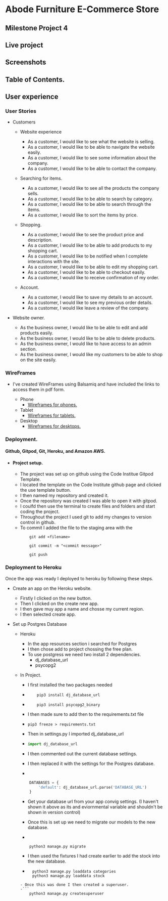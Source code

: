 # Abode Furniture E-Commerce Store

## Milestone Project 4



## Live project



## Screenshots



## Table of Contents.

## User experience

### User Stories

- Customers
  - Website experience
    - As a customer, I would like to see what the website is selling.
    - As a customer, I would like to be able to navigate the website easily.
    - As a customer, I would like to see some information about the company.
    - As a customer, I would like to be able to contact the company.
  
  - Searching for items.
    - As a customer, I would like to see all the products the company sells.
    - As a customer, I would like to be able to search by category.
    - As a customer, I would like to be able to search through the items.
    - As a customer, I would like to sort the items by price.

  - Shopping.
    - As a customer, I would like to see the product price and description.
    - As a customer, I would like to be able to add products to my shopping cart.
    - As a customer, I would like to be notified when I complete interactions with the site.
    - As a customer, I would like to be able to edit my shopping cart.
    - As a customer, I would like to be able to checkout easily.
    - As a customer, I would like to receive confirmation of my order.

  - Account.
    - As a customer, I would like to save my details to an account.
    - As a customer, I would like to see my previous order details.
    - As a customer, I would like leave a review of the company.

- Website owner.
  - As the business owner, I would like to be able to edit and add products easily.
  - As the business owner, I would like to be able to delete products.
  - As the business owner, I would like to have access to an admin section. 
  - As the business owner, I would like my customers to be able to shop on the site easily.


### WireFrames

- I've created WireFrames using Balsamiq and have included the links to access them in pdf form.

  - Phone
    - [Wireframes for phones.](readme-images/wireframes/milestone4-mobile-wireframes.pdf)
  - Tablet
    - [Wireframes for tablets.](readme-images/wireframes/milestone4-tablet-wireframes.pdf)
  - Desktop
    - [Wireframes for desktops.](readme-images/wireframes/milestone4-desktop-wireframes.pdf)


### Deployment.

#### Github, Gitpod, Git, Heroku, and Amazon AWS.

- #### Project setup.
  - The project was set up on github using the Code Institue Gitpod Template.
  - I located the template on the Code Institute github page and clicked the use template button.
  - I then named my repository and created it.
  - Once the repository was created I was able to open it with gitpod.
  - I coulfd then use the terminal to create files and folders and start coding the project.
  - Throughout the project I used git to add my changes to version control in github.
  - To commit I added the file to the staging area with the 
    ```
        git add <filename>
    ```
    ```
        git commit -m "<commit message>"
    ```
    ```
        git push
    ```
 
 ### Deployment to Heroku

  Once the app was ready I deployed to heroku by following these steps.

- Create an app on the Heroku website.
    - Firstly I clicked on the new button.
    - Then I clicked on the create new app.
    - I then gave muy app a name and chosse my current region.
    - I then selected create app.

- Set up Postgres Database
  - Heroku
    - In the app resources section i searched for Postgres
    - I then chose add to project chossing the free plan.
    - To use postgress we need two install 2 dependencies.
        - dj_database_url
        - psycopg2

  - In Project.
    - I first installed the two packages needed 

    - 
        ``` 
            pip3 install dj_database_url
        ```
    -
        ```
            pip3 install psycopg2_binary
        ```

    - I then made sure to add then to the requirements.txt file
    -
        ```
        pip3 freeze > requirements.txt
        ```
    - Then in settings.py I imported dj_database_url
    - 
        ``` python
        import dj_database_url
        ```
    - I then commented out the current database settings.
    - I then replaced it with the settings for the Postgres database.
    -
    ``` python
        DATABASES = {
            'default': dj_database_url.parse('DATABASE_URL')
        }
    ```
    - Get your database url from your app convig settings. (I haven't shown it above as its and eviornmental variable and shouldn't be shown in version control)

    - Once this is set up we need to migrate our models to the new database.
    - 
    ``` 
        python3 manage.py migrate
    ```

    - I then used the fixtures I had create earlier to add the stock into the new database. 
    - ```
        python3 manage.py loaddata categories
        python3 manage.py loaddata stock
    ```
    - Once this was done I then created a superuser.
    -```
        python3 manage.py createsuperuser
    ```


    